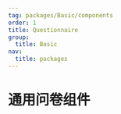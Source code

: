 ```yaml
---
tag: packages/Basic/components
order: 1
title: Questionnaire
group:
  title: Basic
nav:
  title: packages
---
```


# 通用问卷组件
